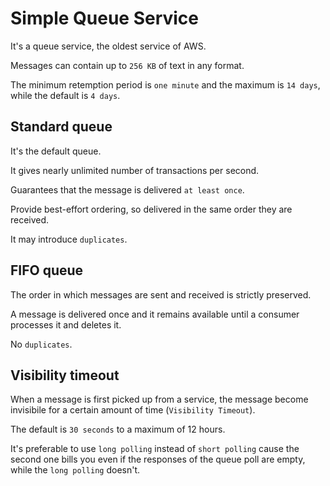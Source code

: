 # Simple Queue Service

<aws-icon icon="sqs"></aws-icon>

It's a queue service, the oldest service of AWS.

Messages can contain up to `256 KB` of text in any format.

The minimum retemption period is `one minute` and the maximum is `14 days`, while the default is `4 days`.

## Standard queue

It's the default queue.

It gives nearly unlimited number of transactions per second.

Guarantees that the message is delivered `at least once`.

Provide best-effort ordering, so delivered in the same order they are received.

It may introduce `duplicates`.

## FIFO queue

The order in which messages are sent and received is strictly preserved.

A message is delivered once and it remains available until a consumer processes it and deletes it.

No `duplicates`.

## Visibility timeout

When a message is first picked up from a service, the message become invisibile for a certain amount of time (`Visibility Timeout`).

The default is `30 seconds` to a maximum of 12 hours.

It's preferable to use `long polling` instead of `short polling` cause the second one bills you even if the responses of the queue poll are empty, while the `long polling` doesn't.
